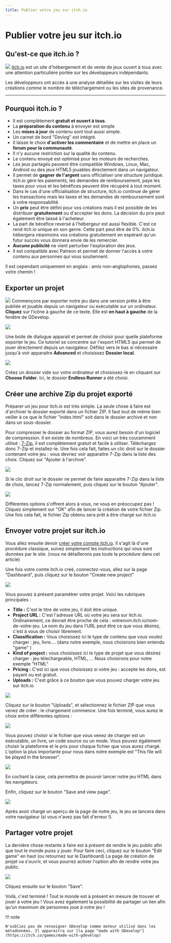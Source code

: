 ```yaml
---
title: Publier votre jeu sur itch.io
---
```

# Publier votre jeu sur itch.io

## Qu'est-ce que itch.io ?

![](/gdevelop5/publishing/app-iecon_copy.png) [itch.io](https://itch.io) est un site d'hébergement et de vente de jeux ouvert à tous avec une attention particulière portée sur les développeurs indépendants.

Les développeurs ont accès à une analyse détaillée sur les visites de leurs créations comme le nombre de téléchargement ou les sites de provenance.

------------------------------------------------------------------------

## Pourquoi itch.io ?

- Il est complètement **gratuit et ouvert à tous**.
- La **préparation du contenu** à envoyer est simple
- Les **mises à jour** de contenu sont tout aussi simple.
- Un carnet de bord "Devlog" est intégré.
- Il laisse le choix **d'activer les commentaire** et de mettre en place un **forum pour la communauté**.
- Il n'y aucune restriction sur la qualité du contenu.
- Le contenu envoyé est optimisé pour les moteurs de recherches.
- Les jeux partagés peuvent être compatible Windows, Linux, Mac, Android ou des jeux HTML5 jouables directement dans un navigateur.
- Il permet de **gagner de l'argent** sans officialiser une structure juridique. itch.io gère les paiements, les demandes de remboursement, paye les taxes pour vous et les bénéfices peuvent être récupéré à tout moment.
- Dans le cas d'une officialisation de structure, itch.io continue de gérer les transactions mais les taxes et les demandes de remboursement sont à votre responsabilité.
- Un **prix** peut être défini pour vos créations mais il est possible de les distribuer **gratuitement** ou d'accepter les dons. La décision du prix peut également être laissé à l'acheteur.
- La part de bénéfice reversé à l'hébergeur est aussi flexible. C'est ce rend itch.io unique en son genre. Cette part peut être de 0%. itch.io hébergera néanmoins vos créations gratuitement en espérant qu'un futur succès vous donnera envie de les remercier.
- **Aucune publicité** ne vient perturber l'exploration des jeux.
- Il est compatible avec Patreon et permet de donner l'accès à votre contenu aux personnes qui vous soutiennent.

Il est cependant uniquement en anglais : amis non-anglophones, passez votre chemin !

## Exporter un projet

![](/gdevelop5/publishing/screenshot_20190602191918.png) Commençons par exporter notre jeu dans une version prête à être publiée et jouable depuis un navigateur ou exécutable sur un ordinateur. **Cliquez** sur l’icône à gauche de ce texte. Elle est **en haut à gauche** de la fenêtre de GDevelop.

![](/gdevelop5/publishing/screenshot_20190602192225.png)

Une boite de dialogue apparait et permet de choisir pour quelle plateforme exporter le jeu. Ce tutoriel se concentre sur l'export HTML5 qui permet de jouer directement depuis un navigateur. Défilez vers le bas si nécessaire jusqu'à voir apparaitre **Advanced** et choisissez **Dossier local**.

![](/gdevelop5/publishing/screenshot_20190602192758.png)

Créez un dossier vide sur votre ordinateur et choisissez-le en cliquant sur **Choose Folder**. Ici, le dossier **Endless Runner** a été choisi.

## Créer une archive Zip du projet exporté

Préparer un jeu pour itch.io est très simple. La seule chose à faire est d'archiver le dossier exporté dans un fichier ZIP. Il faut tout de même bien veiller à ce que le fichier "index.html" soit dans le dossier archivé et non dans un sous-dossier.

Pour compresser le dossier au format ZIP, vous aurez besoin d'un logiciel de compression. Il en existe de nombreux. En voici un très couramment utilisé : [7-Zip](http://www.7-zip.org), il est complètement gratuit et facile à utiliser. Téléchargez donc 7-Zip et installez-le. Une fois cela fait, faites un clic droit sur le dossier contenant votre jeu : vous devriez voir apparaitre 7-Zip dans la liste des choix. Cliquez sur "Ajouter à l'archive".

![](/gdevelop5/7zip-add-to-archive.png)

Si le clic droit sur le dossier ne permet de faire apparaitre 7-Zip dans la liste de choix, lancez 7-Zip normalement, puis cliquez sur le bouton "Ajouter".

![](/gdevelop5/7zip-add-button.png)

Différentes options s'offrent alors à vous, ne vous en préoccupez pas ! Cliquez simplement sur "OK" afin de lancer la création de votre fichier Zip. Une fois cela fait, le fichier Zip obtenu sera prêt à être chargé sur itch.io

## Envoyer votre projet sur itch.io

Vous allez ensuite devoir [créer votre compte itch.io](https://itch.io/register). Il s'agit là d'une procédure classique, suivez simplement les instructions qui vous sont données par le site. (nous ne détaillerons pas toute la procédure dans cet article)

Une fois votre comte itch.io créé, connectez-vous, allez sur la page "Dashboard", puis cliquez sur le bouton "Create new project"

![](/gdevelop5/itchio-create-new-project-button.png)

Vous pouvez à présent paramétrer votre projet. Voici les rubriques principales :

- **Title :** C'est le titre de votre jeu, il doit être unique.
- **Project URL :** C'est l'adresse URL où votre jeu sera sur itch.io. Ordinairement, ce devrait être proche de cela : votrenom.itch.io/nom-de-votre-jeu. Le nom du jeu dans l'URL peut être ce que vous désirez, c'est à vous de choisir librement.
- **Classification :** Vous choisissez ici le type de contenu que vous voulez charger : jeu, livre.... (dans notre exemple, nous choisirons bien entendu "game" )
- **Kind of project :** vous choisissez ici le type de projet que vous désirez charger : jeu télechargeable, HTML, ... Nous choisirons pour notre exemple "HTML"
- **Pricing :** C'est ici que vous choisissez si votre jeu : accepte les dons, est payant ou est gratuit.
- **Uploads :** C'est grâce à ce bouton que vous pouvez charger votre jeu sur itch.io

![](/gdevelop5/itchio-upload-files-button.png)

Cliquez sur le bouton "Uploads", et sélectionnez le fichier ZIP que vous venez de créer : le chargement commence. Une fois terminé, vous aurez le choix entre différentes options :

![](/gdevelop5/ithio-upload-file-options.png)

Vous pouvez choisir si le fichier que vous venez de charger est un exécutable, un livre, un code source ou un mode. Vous pouvez également choisir la plateforme et le prix pour chaque fichier que vous aurez chargé. L'option la plus importante pour nous dans notre exemple est "This file will be played in the browser".

![](/gdevelop5/itchio-play-in-browser-option.png)

En cochant la case, cela permettra de pouvoir lancer notre jeu HTML dans les navigateurs.

Enfin, cliquez sur le bouton "Save and view page".

![](/gdevelop5/itchio-save-view-page-button.png)

Après avoir chargé un aperçu de la page de notre jeu, le jeu se lancera dans votre navigateur (si vous n'avez pas fait d'erreur !).

## Partager votre projet

La dernière chose restante à faire est à présent de rendre le jeu public afin que tout le monde puiss y jouer. Pour faire ceci, cliquez sur le bouton "Edit game" en haut (ou retournez sur le Dashboard) La page de création de projet va s'ouvrir, et vous pourrez activer l'option afin de rendre votre jeu public.

![](/gdevelop5/itchio-set-public.png)

Cliquez ensuite sur le bouton "Save".

Voilà, c'est terminé ! Tout le monde est à présent en mesure de trouver et jouer à votre jeu ! Vous avez également la possibilité de partager un lien afin qu’un maximum de personnes joue à votre jeu !

!!! note

    N'oubliez pas de renseigner GDevelop comme moteur utilisé dans les métadonnées. Il apparaitra sur [la page "made with GDevelop"](https://itch.io/games/made-with-gdevelop)
